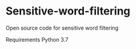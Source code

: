 # Sensitive-word-filtering
Open source code for sensitive word filtering 


Requirements
Python 3.7
